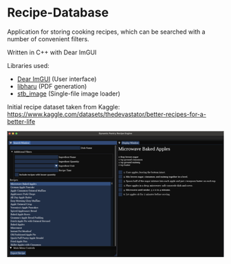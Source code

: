 # Recipe-Database

Application for storing cooking recipes, which can be searched with a number of convenient filters.

Written in C++ with Dear ImGUI

Libraries used:
- [Dear ImGUI](https://github.com/ocornut/imgui) (User interface)
- [libharu](https://github.com/libharu/libharu) (PDF generation)
- [stb_image](https://github.com/nothings/stb/tree/master) (Single-file image loader)

Initial recipe dataset taken from Kaggle: https://www.kaggle.com/datasets/thedevastator/better-recipes-for-a-better-life

![alt text](https://github.com/JackBaer/Recipe-Database/blob/main/images/MainMenu.png?raw=true)
